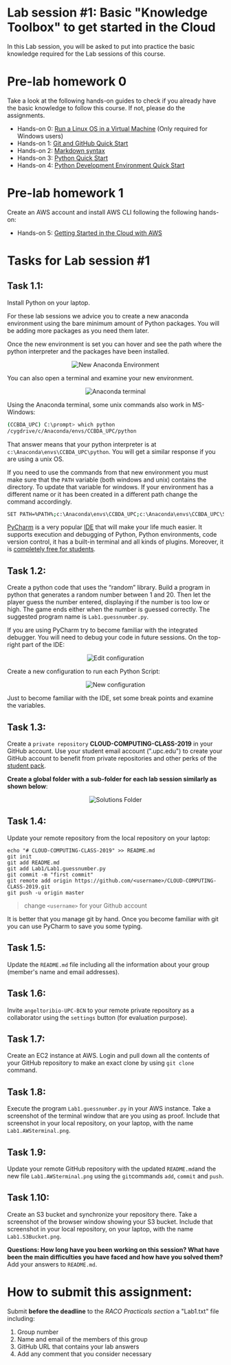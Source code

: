 # Lab session #1: Basic "Knowledge Toolbox" to get started in the Cloud
In this Lab session, you will be asked to put into practice the basic knowledge required for the Lab sessions of this course.


#  Pre-lab homework 0
Take a look at the following hands-on guides to check if you already have the basic knowledge to follow this course. If not, please do the assignments.
* Hands-on 0: [Run a Linux OS in a Virtual Machine](../../../Cloud-Computing-QuickStart/blob/master/LinuxOS-VirtualMachine.md) (Only required for Windows users)
* Hands-on 1: [Git and GitHub Quick Start](../../../Cloud-Computing-QuickStart/blob/master/Git-Github-Quick-Start.md)
* Hands-on 2: [Markdown syntax](../../../Cloud-Computing-QuickStart/blob/master/Quick-Start-Markdown.md)
* Hands-on 3: [Python Quick Start](../../../Cloud-Computing-QuickStart/blob/master/Python-Quick-Start.md)
* Hands-on 4: [Python Development Environment Quick Start](../../../Cloud-Computing-QuickStart/blob/master/Python-Development-Environment-Quick-Start.md)

#  Pre-lab homework 1
Create an AWS account and install AWS CLI following the following hands-on:
* Hands-on 5: [Getting Started in the Cloud with AWS](../../../Cloud-Computing-QuickStart/blob/master/Quick-Start-AWS.md)

#  Tasks for Lab session #1
## Task 1.1:
Install Python on your laptop.

For these lab sessions we advice you to create a new anaconda environment using the bare minimum amount of Python packages. You will be adding more packages as you need them later.

Once the new environment is set you can hover and see the path where the python interpreter and the packages have been installed.

<p align="center"><img src="./images/Lab01-AnacondaEnviron.png " alt="New Anaconda Environment" title="New Anaconda Environment"/></p>

You can also open a terminal and examine your new environment.

 <p align="center"><img src="./images/Lab01-AnacondaTerminal.png " alt="Anaconda terminal" title="Anaconda terminal"/></p>

Using the Anaconda terminal, some unix commands also work in MS-Windows:

```bash
(CCBDA_UPC) C:\prompt> which python
/cygdrive/c/Anaconda/envs/CCBDA_UPC/python
```

That answer means that your python interpreter is at `c:\Anaconda\envs\CCBDA_UPC\python`. You will get a similar response if you are using a unix OS.

If you need to use the commands from that new environment you must make sure that the `PATH` variable (both windows and unix) contains the directory. To update that variable for windows. If your environment has a different name or it has been created in a different path change the command accordingly.

```bash
SET PATH=%PATH%;c:\Anaconda\envs\CCBDA_UPC;c:\Anaconda\envs\CCBDA_UPC\Scripts;
```

[PyCharm](https://www.jetbrains.com/pycharm/) is a very popular [IDE](https://en.wikipedia.org/wiki/Integrated_development_environment) that will make your life much easier. It supports execution and debugging of Python, Python environments, code version control, it has a built-in terminal and all kinds of plugins. Moreover, it is [completely free for students](https://www.jetbrains.com/buy/classroom/?product=pycharm).



## Task 1.2:
Create a python code that uses the “random” library. Build a program in python that generates a random number between 1 and 20. Then let the player guess the number entered, displaying if the number is too low or high. The game ends either when the number is guessed correctly. The suggested program name is `Lab1.guessnumber.py`.

If you are using PyCharm try to become familiar with the integrated debugger. You will need to debug your code in future sessions. On the top-right part of the IDE:

<p align="center"><img src="./images/Lab01-PyCharmEditConfig.png " alt="Edit configuration" title="Edit configuration"/></p>

Create a new configuration to run each Python Script:

<p align="center"><img src="./images/Lab01-PyCharmDebugConfig.png " alt="New configuration" title="New configuration"/></p>

Just to become familiar with the IDE, set some break points and examine the variables.


## Task 1.3:
Create a `private repository` **CLOUD-COMPUTING-CLASS-2019** in your GitHub account. Use your student email account (".upc.edu") to create your GitHub account to benefit from private repositories and other perks of the [student pack](https://education.github.com/pack).

**Create a global folder with a sub-folder for each lab session similarly as shown below**:

<p align="center"><img src="./images/SolutionsFolder.png " alt="Solutions Folder" title="Solutions Folder"/></p>

## Task 1.4:   
Update your remote repository from the local repository on your laptop:
```
echo "# CLOUD-COMPUTING-CLASS-2019" >> README.md
git init
git add README.md
git add Lab1/Lab1.guessnumber.py
git commit -m "first commit"
git remote add origin https://github.com/<username>/CLOUD-COMPUTING-CLASS-2019.git
git push -u origin master
```
> change `<username>` for your Github account

It is better that you manage git by hand. Once you become familiar with git you can use PyCharm to save you some typing.

## Task 1.5:
Update the `README.md` file including all the information about your group (member's name and email addresses).
## Task 1.6:
Invite `angeltoribio-UPC-BCN` to your remote private repository as a collaborator using the  `settings` button (for evaluation purpose).
## Task 1.7:
Create an EC2 instance at AWS. Login and pull down all the contents of your GitHub repository to make an exact clone by using `git clone` command.
## Task 1.8:
Execute the program `Lab1.guessnumber.py` in your AWS instance. Take a screenshot of the terminal window that are you using as proof.
Include that screenshot in your local repository, on your laptop, with the name `Lab1.AWSterminal.png`.
## Task 1.9:
Update your remote GitHub repository with the updated `README.md`and the new file `Lab1.AWSterminal.png` using the `git`commands `add`, `commit` and `push`.
## Task 1.10:
Create an S3 bucket and synchronize your repository there. Take a screenshot of the browser window showing your S3 bucket. Include that screenshot in your local repository, on your laptop, with the name `Lab1.S3Bucket.png`.

**Questions: How long have you been working on this session? What have been the main difficulties you have faced and how have you solved them?** Add your answers to `README.md`.


# How to submit this assignment:
Submit **before the deadline** to the *RACO Practicals section* a "Lab1.txt" file including:

1. Group number
2. Name and email of the members of this group
3. GitHub URL that contains your lab answers
4. Add any comment that you consider necessary